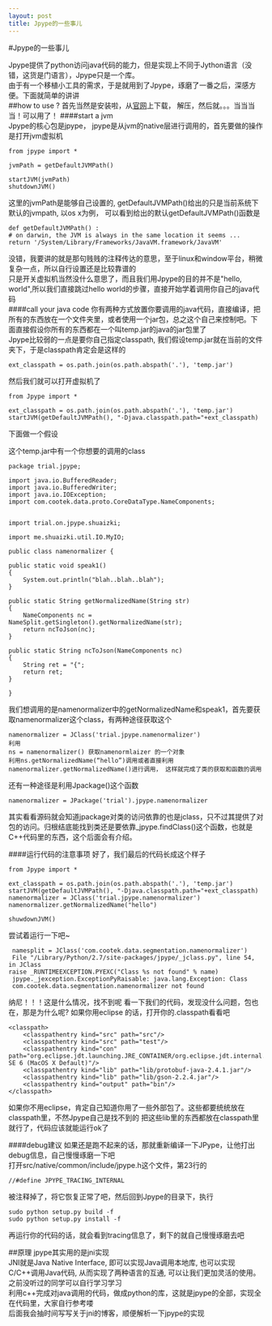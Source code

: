 ```yaml
---
layout: post
title: Jpype的一些事儿
---
```

#Jpype的一些事儿

Jpype提供了python访问java代码的能力，但是实现上不同于Jython语言（没错，这货是门语言），Jpype只是一个库。  
由于有一个移植小工具的需求，于是就用到了Jpype，琢磨了一番之后，深感方便。下面就简单的讲讲  
##how to use ?
首先当然是安装啦，从[官网](http://jpype.sourceforge.net)上下载， 解压，然后就。。。当当当当！可以用了！
####start a jvm  
Jpype的核心包是jpype， jpype是从jvm的native层进行调用的，首先要做的操作是打开jvm虚拟机  

    from jpype import *
    
    jvmPath = getDefaultJVMPath()
    
    startJVM(jvmPath)
    shutdownJVM()
   这里的jvmPath是能够自己设置的, getDefaultJVMPath()给出的只是当前系统下默认的jvmpath, 以os x为例， 可以看到给出的默认getDefaultJVMPath()函数是
   
    def getDefaultJVMPath() :
    # on darwin, the JVM is always in the same location it seems ...
    return '/System/Library/Frameworks/JavaVM.framework/JavaVM'
    
  没错，我要讲的就是那句贱贱的注释传达的意思，至于linux和window平台，稍微复杂一点，所以自行设置还是比较靠谱的  
  只是开关虚拟机当然没什么意思了，而且我们用Jpype的目的并不是"hello, world",所以我们直接跳过hello world的步骤，直接开始学着调用你自己的java代码  
####call your java code
   你有两种方式放置你要调用的java代码，直接编译，把所有的东西放在一个文件夹里，或者使用一个jar包，总之这个自己来控制吧。下面直接假设你所有的东西都在一个叫temp.jar的java的jar包里了  
   Jpype比较弱的一点是要你自己指定classpath, 我们假设temp.jar就在当前的文件夹下，于是classpath肯定会是这样的  
   
    ext_classpath = os.path.join(os.path.abspath('.'), 'temp.jar')
    
   然后我们就可以打开虚拟机了
    
    from Jpype import *
    
    ext_classpath = os.path.join(os.path.abspath('.'), 'temp.jar')
    startJVM(getDefaultJVMPath(), "-Djava.classpath.path="+ext_classpath)
    
   下面做一个假设
    
   这个temp.jar中有一个你想要的调用的class
    
    package trial.jpype;

    import java.io.BufferedReader;
    import java.io.BufferedWriter;
    import java.io.IOException;
    import com.cootek.data.proto.CoreDataType.NameComponents;


    import trial.on.jpype.shuaizki;

    import me.shuaizki.util.IO.MyIO;

    public class namenormalizer {

	public static void speak1()
	{
		System.out.println("blah..blah..blah");
	}
	
	public static String getNormalizedName(String str)
	{
		NameComponents nc = NameSplit.getSingleton().getNormalizedName(str);
		return ncToJson(nc);
	}
	
	public static String ncToJson(NameComponents nc)
	{
		String ret = "{";
		return ret;
	}
	
	}
	
我们想调用的是namenormalizer中的getNormalizedName和speak1，首先要获取namenormalizer这个class，有两种途径获取这个
    
    namenormalizer = JClass('trial.jpype.namenormalizer')
    利用
    ns = namenormalizer() 获取namenormlaizer 的一个对象
    利用ns.getNormalizedName(“hello”)调用或者直接利用 namenormalizer.getNormalizedName()进行调用， 这样就完成了类的获取和函数的调用
    
还有一种途径是利用Jpackage()这个函数
    
    namenormalizer = JPackage('trial').jpype.namenormalizer
   
   其实看看源码就会知道jpackage对类的访问依靠的也是jclass，只不过其提供了对包的访问。归根结底能找到类还是要依靠_jpype.findClass()这个函数，也就是C++代码里的东西，这个后面会有介绍。  
   
####运行代码的注意事项
   好了，我们最后的代码长成这个样子
    
    from Jpype import *
    
    ext_classpath = os.path.join(os.path.abspath('.'), 'temp.jar')
    startJVM(getDefaultJVMPath(), "-Djava.classpath.path="+ext_classpath)
    namenormalizer = JClass('trial.jpype.namenormalizer')
    namenormalizer.getNormalizedName("hello")
    
    shuwdownJVM()

   尝试着运行一下吧~
     
     namesplit = JClass('com.cootek.data.segmentation.namenormalizer')
     File "/Library/Python/2.7/site-packages/jpype/_jclass.py", line 54, in JClass
    raise _RUNTIMEEXCEPTION.PYEXC("Class %s not found" % name)
     jpype._jexception.ExceptionPyRaisable: java.lang.Exception: Class
     com.cootek.data.segmentation.namenormalizer not found
  纳尼！！！这是什么情况，找不到呢
  看一下我们的代码，发现没什么问题，包也在，那是为什么呢? 如果你用eclipse 的话，打开你的.classpath看看吧
    
    <classpath>
        <classpathentry kind="src" path="src"/>
        <classpathentry kind="src" path="test"/>
        <classpathentry kind="con" path="org.eclipse.jdt.launching.JRE_CONTAINER/org.eclipse.jdt.internal.launching.macosx.MacOSXType/Java SE 6 (MacOS X Default)"/>
        <classpathentry kind="lib" path="lib/protobuf-java-2.4.1.jar"/>
        <classpathentry kind="lib" path="lib/gson-2.2.4.jar"/>
        <classpathentry kind="output" path="bin"/>
    </classpath>
   如果你不用eclipse，肯定自己知道你用了一些外部包了。这些都要统统放在classpath里，不然Jpype自己是找不到的
    把这些lib里的东西都放在classpath里就行了，代码应该就能运行ok了
    
####debug建议
如果还是跑不起来的话，那就重新编译一下JPype，让他打出debug信息，自己慢慢琢磨一下吧  
打开src/native/common/include/jpype.h这个文件，第23行的
    
    //#define JPYPE_TRACING_INTERNAL
    
  被注释掉了，将它恢复正常了吧，然后回到Jpype的目录下，执行
  
    sudo python setup.py build -f
    sudo python setup.py install -f
    
  再运行你的代码的话，就会看到tracing信息了，剩下的就自己慢慢琢磨去吧
  
##原理
jpype其实用的是jni实现  
JNI就是Java Native Interface, 即可以实现Java调用本地库, 也可以实现C/C++调用Java代码, 从而实现了两种语言的互通, 可以让我们更加灵活的使用。  
之前没听过的同学可以自行学习学习  
利用c++完成对java调用的代码，做成python的库，这就是jpype的全部，实现全在代码里，大家自行参考喽  
后面我会抽时间写写关于jni的博客，顺便解析一下jpype的实现
  
